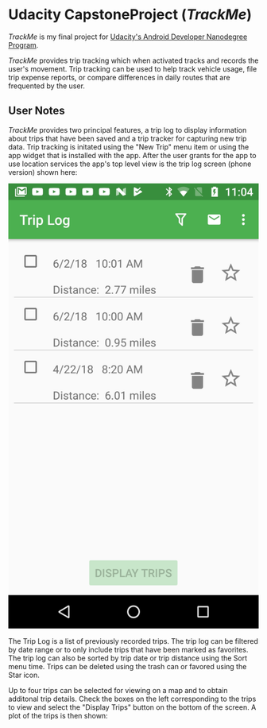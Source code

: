 # Udacity CapstoneProject (*TrackMe*)
*TrackMe* is my final project for [Udacity's Android Developer Nanodegree Program](https://www.udacity.com/course/android-developer-nanodegree-by-google--nd801 ).

*TrackMe* provides trip tracking which when activated tracks and records the user's movement. Trip tracking can be used to
help track vehicle usage, file trip expense reports, or compare differences in daily routes that are frequented by the user.

## User Notes
*TrackMe* provides two principal features, a trip log to display information about trips that have been saved and a trip tracker for capturing new trip data. Trip tracking is initated using the "New Trip" menu item or using the app widget that is installed with the app. After the user grants for the app to use location services the app's top level view is the trip log screen (phone version) shown here:

![alt text](docs/readmeImages/triplog.png)


The Trip Log is a list of previously recorded trips. The trip log can be filtered by date range or to only include trips that have been marked as favorites. The trip log can also be sorted by trip date or trip distance using the Sort menu time.  Trips can be deleted using the trash can or favored using the Star icon.

Up to four trips can be selected for viewing on a map and to obtain additonal trip details. Check the boxes on the left corresponding to the trips to view and select the "Display Trips" button on the bottom of the screen. A plot of the trips is then shown:


